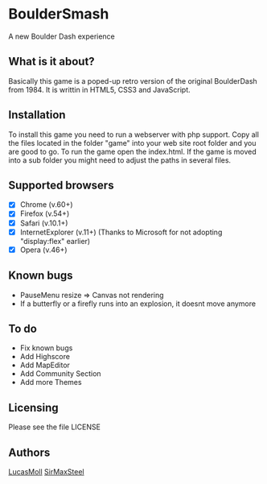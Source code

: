 # BoulderSmash
A new Boulder Dash experience

## What is it about? ##
Basically this game is a poped-up retro version of the original BoulderDash from 1984.
It is writtin in HTML5, CSS3 and JavaScript.

## Installation ##
To install this game you need to run a webserver with php support. Copy all the files located in the folder "game" into your web site root folder and you are good to go.
To run the game open the index.html.
If the game is moved into a sub folder you might need to adjust the paths in several files.

## Supported browsers ##
- [x] Chrome (v.60+)
- [x] Firefox (v.54+)
- [x] Safari (v.10.1+)
- [x] InternetExplorer (v.11+) (Thanks to Microsoft for not adopting "display:flex" earlier)
- [x] Opera (v.46+)

## Known bugs ##
* PauseMenu resize => Canvas not rendering
* If a butterfly or a firefly runs into an explosion, it doesnt move anymore

## To do ##
* Fix known bugs
* Add Highscore
* Add MapEditor
* Add Community Section
* Add more Themes


## Licensing ##
Please see the file LICENSE

## Authors ##
[LucasMoll](https://github.com/LucasMoll)
[SirMaxSteel](https://github.com/SirMaxSteel)
